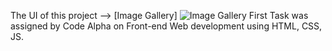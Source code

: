 The UI of this project --> [Image Gallery]
![Image Gallery](https://github.com/mohammadzameerp/Image-Gallery-Code-Alpha-/assets/171704163/69dbe39d-0375-4829-b34c-abc7d3d18c08)
First Task was assigned by Code Alpha on Front-end Web development using HTML, CSS, JS.
